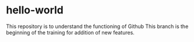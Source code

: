 # hello-world
This repository is to understand the functioning of Github
This branch is the beginning of the training for addition of new features.
